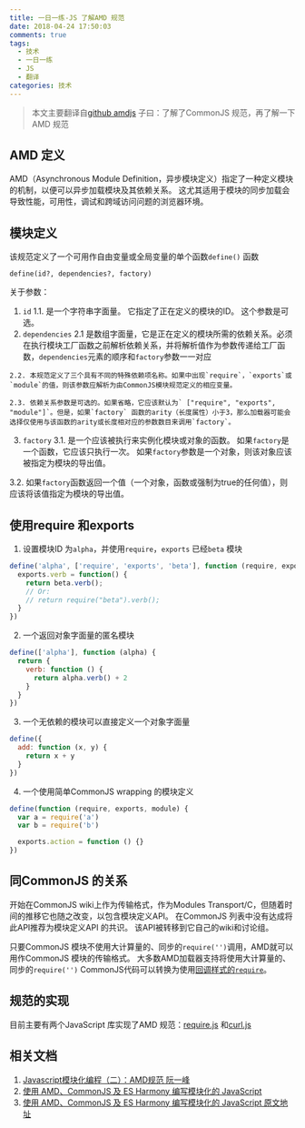 ```yaml
---
title: 一日一练-JS 了解AMD 规范
date: 2018-04-24 17:50:03
comments: true
tags:
  - 技术
  - 一日一练
  - JS
  - 翻译
categories: 技术
---
```


> 本文主要翻译自[github amdjs](https://github.com/amdjs/amdjs-api/blob/master/AMD.md)
> 子曰：了解了CommonJS 规范，再了解一下AMD 规范

## AMD 定义

AMD（Asynchronous Module Definition，异步模块定义）指定了一种定义模块的机制，以便可以异步加载模块及其依赖关系。 这尤其适用于模块的同步加载会导致性能，可用性，调试和跨域访问问题的浏览器环境。

## 模块定义
该规范定义了一个可用作自由变量或全局变量的单个函数`define()` 函数
```
define(id?, dependencies?, factory)
```
关于参数：
  1. `id`
    1.1. 是一个字符串字面量。 它指定了正在定义的模块的ID。 这个参数是可选。
  2. `dependencies`
    2.1 是数组字面量，它是正在定义的模块所需的依赖关系。必须在执行模块工厂函数之前解析依赖关系，并将解析值作为参数传递给工厂函数，`dependencies`元素的顺序和`factory`参数一一对应

    2.2. 本规范定义了三个具有不同的特殊依赖项名称。如果中出现`require`，`exports`或`module`的值，则该参数应解析为由CommonJS模块规范定义的相应变量。

    2.3. 依赖关系参数是可选的。如果省略，它应该默认为` ["require", "exports", "module"]`。但是，如果`factory` 函数的arity（长度属性）小于3，那么加载器可能会选择仅使用与该函数的arity或长度相对应的参数数目来调用`factory`。
  3. `factory`
   3.1. 是一个应该被执行来实例化模块或对象的函数。 如果`factory`是一个函数，它应该只执行一次。 如果`factory`参数是一个对象，则该对象应该被指定为模块的导出值。

   3.2. 如果`factory`函数返回一个值（一个对象，函数或强制为true的任何值），则应该将该值指定为模块的导出值。

<!--more-->

## 使用require 和exports
1. 设置模块ID 为`alpha`，并使用`require`，`exports` 已经`beta` 模块
```js
define('alpha', ['require', 'exports', 'beta'], function (require, exports, beta) {
  exports.verb = function() {
    return beta.verb();
    // Or:
    // return require("beta").verb();
  }
})
```
2. 一个返回对象字面量的匿名模块
```js
define(['alpha'], function (alpha) {
  return {
    verb: function () {
      return alpha.verb() + 2
    }
  }
})
```
3. 一个无依赖的模块可以直接定义一个对象字面量
```js
define({
  add: function (x, y) {
    return x + y
  }
})
```
4. 一个使用简单CommonJS wrapping 的模块定义
```js
define(function (require, exports, module) {
  var a = require('a')
  var b = require('b')

  exports.action = function () {}
})
```

## 同CommonJS 的关系
开始在CommonJS wiki上作为传输格式，作为Modules Transport/C，但随着时间的推移它也随之改变，以包含模块定义API。 在CommonJS 列表中没有达成将此API推荐为模块定义API 的共识。 该API被转移到它自己的wiki和讨论组。

只要CommonJS 模块不使用大计算量的、同步的`require('')`调用，AMD就可以用作CommonJS 模块的传输格式。 大多数AMD加载器支持将使用大计算量的、同步的`require('')` CommonJS代码可以转换为使用[回调样式的`require`](https://github.com/amdjs/amdjs-api/blob/master/require.md)。


## 规范的实现
目前主要有两个JavaScript 库实现了AMD 规范：[require.js](http://requirejs.org/) 和[curl.js](https://github.com/cujojs/curl)

## 相关文档
1. [Javascript模块化编程（二）：AMD规范 阮一峰](http://www.ruanyifeng.com/blog/2012/10/asynchronous_module_definition.html)
2. [使用 AMD、CommonJS 及 ES Harmony 编写模块化的 JavaScript ](http://caibaojian.com/modular-javascript.html)
3. [使用 AMD、CommonJS 及 ES Harmony 编写模块化的 JavaScript 原文地址](http://justineo.github.io/singles/writing-modular-js/)
